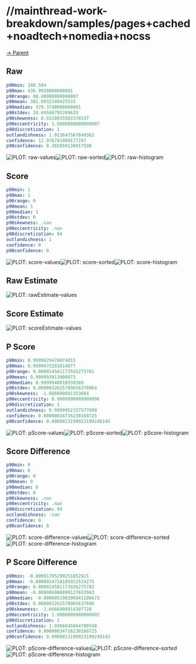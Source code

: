
# //mainthread-work-breakdown/samples/pages+cached+noadtech+nomedia+nocss

[→ Parent](../..)


## Raw


```yaml
p90min: 348.584
p90max: 436.9920000000001
p90range: 88.40800000000007
p90mean: 382.0932340425533
p90median: 379.3740000000001
p90stdev: 20.69168795209629
p90skewness: 0.8320035583376537
p90eccentricity: 1.0000000000000007
p90discretization: 1
outlandishness: 1.013647567840362
confidence: 12.976781089177297
p90confidence: 8.365850130017598

```

![PLOT: raw-values](./raw/values.svg)![PLOT: raw-sorted](./raw/sorted.svg)![PLOT: raw-histogram](./raw/histogram.svg)
## Score


```yaml
p90min: 1
p90max: 1
p90range: 0
p90mean: 1
p90median: 1
p90stdev: 0
p90skewness: .nan
p90eccentricity: .nan
p90discretization: 94
outlandishness: 1
confidence: 0
p90confidence: 0

```

![PLOT: score-values](./score/values.svg)![PLOT: score-sorted](./score/sorted.svg)![PLOT: score-histogram](./score/histogram.svg)
## Raw Estimate

![PLOT: rawEstimate-values](./rawEstimate/values.svg)
## Score Estimate

![PLOT: scoreEstimate-values](./scoreEstimate/values.svg)
## P Score


```yaml
p90min: 0.9999829470074815
p90max: 0.9999975281814077
p90range: 0.000014581173926275781
p90mean: 0.999993913900873
p90median: 0.9999948018930589
p90stdev: 0.0000032625789656378964
p90skewness: -1.666600891353664
p90eccentricity: 0.9999999999999996
p90discretization: 1
outlandishness: 0.9999952327577699
confidence: 0.00000834716230168725
p90confidence: 0.0000013190923199240145

```

![PLOT: pScore-values](./pScore/values.svg)![PLOT: pScore-sorted](./pScore/sorted.svg)![PLOT: pScore-histogram](./pScore/histogram.svg)
## Score Difference


```yaml
p90min: 0
p90max: 0
p90range: 0
p90mean: 0
p90median: 0
p90stdev: 0
p90skewness: .nan
p90eccentricity: .nan
p90discretization: 94
outlandishness: .nan
confidence: 0
p90confidence: 0

```

![PLOT: score-difference-values](./score-difference/values.svg)![PLOT: score-difference-sorted](./score-difference/sorted.svg)![PLOT: score-difference-histogram](./score-difference/histogram.svg)
## P Score Difference


```yaml
p90min: -0.00001705299251852921
p90max: -0.0000024718185922534275
p90range: 0.000014581173926275781
p90mean: -0.000006086099127693943
p90median: -0.000005198106941106673
p90stdev: 0.000003262578965637896
p90skewness: -1.6666008914307728
p90eccentricity: 1.0000000000000002
p90discretization: 1
outlandishness: 1.9366845664790548
confidence: 0.00000834716230168725
p90confidence: 0.0000013190923199240142

```

![PLOT: pScore-difference-values](./pScore-difference/values.svg)![PLOT: pScore-difference-sorted](./pScore-difference/sorted.svg)![PLOT: pScore-difference-histogram](./pScore-difference/histogram.svg)